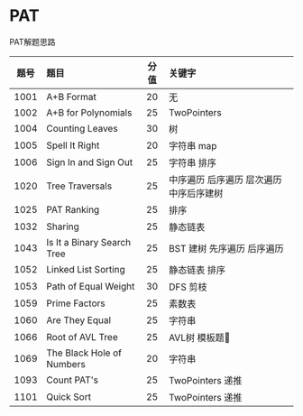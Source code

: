 # PAT

PAT解题思路

|题号|题目|分值|关键字|
:-:|:-|:-:|:-
1001| A+B Format                |20|无  
1002| A+B for Polynomials       |25|TwoPointers
1004| Counting Leaves           |30|树
1005| Spell It Right            |20|字符串 map
1006| Sign In and Sign Out      |25|字符串 排序
1020| Tree Traversals           |25|中序遍历 后序遍历 层次遍历 中序后序建树
1025| PAT Ranking               |25|排序
1032| Sharing                   |25|静态链表
1043| Is It a Binary Search Tree|25|BST 建树 先序遍历 后序遍历
1052| Linked List Sorting       |25|静态链表 排序
1053| Path of Equal Weight      |30|DFS 剪枝
1059| Prime Factors             |25|素数表
1060| Are They Equal            |25|字符串
1066| Root of AVL Tree          |25|AVL树 模板题📐
1069| The Black Hole of Numbers |20|字符串
1093| Count PAT's               |25|TwoPointers 递推
1101| Quick Sort                |25|TwoPointers 递推